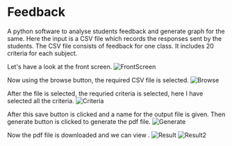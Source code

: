 # Feedback

A python software to analyse students feedback and generate graph for the same.
Here the input is a CSV file which records the responses sent by the students.
The CSV file consists of feedback for one class. It includes 20 criteria for each subject.

Let's have a look at the front screen.
![FrontScreen](https://github.com/Haririthanya/Feedback/FrontScreen.png) 

Now using the browse button, the required CSV file is selected.
![Browse](https://github.com/Haririthanya/Feedback/Browse.png) 

After the file is selected, the requried criteria is selected, here I have selected all the criteria.
![Criteria](https://github.com/Haririthanya/Feedback/Criteria.png)

After this save button is clicked and a name for the output file is given. Then generate button is clicked to generate the pdf file.
![Generate](https://github.com/Haririthanya/Feedback/Generate.png) 

Now the pdf file is downloaded and we can view .
![Result](https://github.com/Haririthanya/Feedback/Result.png) 
![Result2](https://github.com/Haririthanya/Feedback/Result2.png) 



